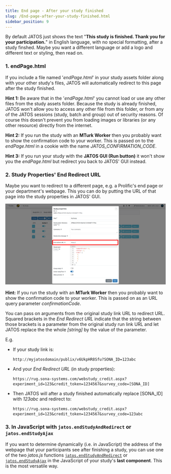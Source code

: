 ```yaml
---
title: End page - After your study finished
slug: /End-page-after-your-study-finished.html
sidebar_position: 9
---
```


By default JATOS just shows the text "**This study is finished. Thank you for your participation.**" in English language, with no special formatting, after a study finshed. Maybe you want a different language or add a logo and different text or styling, then read on.


### 1. endPage.html

If you include a file named '_endPage.html_' in your study assets folder along with your other study's files, JATOS will automatically redirect to this page after the study finished.

**Hint 1:** Be aware that in the '_endPage.html_' you cannot load or use any other files from the study assets folder. Because the study is already finished, JATOS won't allow you to access any other file from this folder, or from any of the JATOS sessions (study, batch and group) out of security reasons. Of course this doesn't prevent you from loading images or libraries (or any other resource) directly from the internet.

**Hint 2:** If you run the study with an **MTurk Worker** then you probably want to show the confirmation code to your worker. This is passed on to the _endPage.html_ in a cookie with the name *JATOS_CONFIRMATION_CODE*.

**Hint 3:** If you run your study with the **JATOS GUI (Run button)** it won't show you the _endPage.html_ but redirect you back to JATOS' GUI instead.


### 2. Study Properties' End Redirect URL

Maybe you want to redirect to a different page, e.g. a Prolific's end page or your department's webpage. This you can do by putting the URL of that page into the study properties in JATOS' GUI. 

![screenshot](/img/v39x/end-redirect-url.png)

**Hint:** If you run the study with an **MTurk Worker** then you probably want to show the confirmation code to your worker. This is passed on as an URL query parameter *confirmationCode*.

You can pass on arguments from the original study link URL to redirect URL. Squared brackets in the _End Redirect URL_ indicate that the string between those brackets is a parameter from the original study run link URL and let JATOS replace the the whole _[string]_ by the value of the parameter.

E.g.

* If your study link is:

   ```
   http://myjatosdomain/publix/v6UkpHR8Sfu?SONA_ID=123abc
   ```

* And your _End Redirect URL_ (in study properties):

   ```
   https://rug.sona-systems.com/webstudy_credit.aspx?experiment_id=123&credit_token=1234567&survey_code=[SONA_ID]
   ```

* Then JATOS will after a study finished automatically replace [SONA_ID] with _123abc_ and redirect to:

   ```
   https://rug.sona-systems.com/webstudy_credit.aspx?experiment_id=123&credit_token=1234567&survey_code=123abc
   ```


### 3. In JavaScript with `jatos.endStudyAndRedirect` or `jatos.endStudyAjax` 

If you want to determine dynamically (i.e. in JavaScript) the address of the webpage that your participants see after finishing a study, you can use one of the two _jatos.js_ functions [`jatos.endStudyAndRedirect`](jatos.js-Reference.html#jatosendstudyandredirect) or [`jatos.endStudyAjax`](jatos.js-Reference.html#jatosendstudyajax) in the JavaScript of your study's **last component**. This is the most versatile way.
